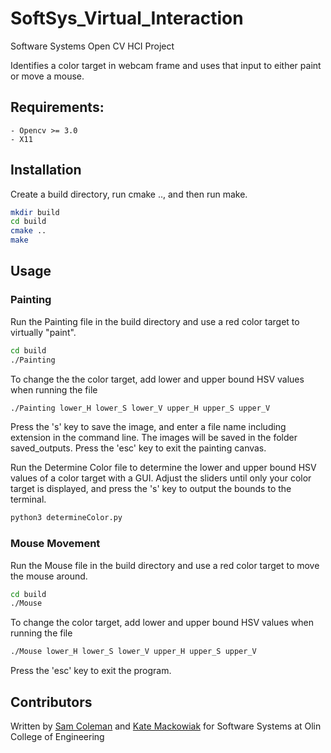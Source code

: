 # SoftSys_Virtual_Interaction
Software Systems Open CV HCI Project

Identifies a color target in webcam frame and uses that input to either paint or move a mouse.  

## Requirements: 
    - Opencv >= 3.0 
    - X11

## Installation

Create a build directory, run cmake .., and then run make.

```bash
mkdir build
cd build
cmake ..
make
```

## Usage

### Painting

Run the Painting file in the build directory and use a red color target to virtually "paint".

```bash
cd build
./Painting
```

To change the the color target, add lower and upper bound HSV values when running the file
```bash
./Painting lower_H lower_S lower_V upper_H upper_S upper_V
```

Press the 's' key to save the image, and enter a file name including extension in the command line. The images will be saved in the folder saved_outputs.
Press the 'esc' key to exit the painting canvas. 

Run the Determine Color file to determine the lower and upper bound HSV values of a color target with a GUI. Adjust the sliders until only your color target is displayed, and press the 's' key to output the bounds to the terminal.
```bash
python3 determineColor.py
```

### Mouse Movement

Run the Mouse file in the build directory and use a red color target to move the mouse around. 

```bash
cd build
./Mouse
```
To change the color target, add lower and upper bound HSV values when running the file
```bash
./Mouse lower_H lower_S lower_V upper_H upper_S upper_V
```

Press the 'esc' key to exit the program. 

## Contributors

Written by [Sam Coleman](https://github.com/sam-coleman) and [Kate Mackowiak](https://kviiim.github.io/) for Software Systems at Olin College of Engineering 
